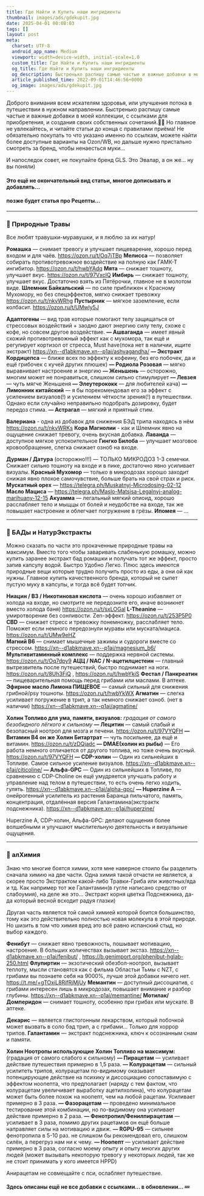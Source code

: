 ```yaml
---
title: Где Найти и Купить наши ингридиенты
thumbnail: images/ads/gdekupit.jpg
date: 2025-04-01 00:08:03
tags: []
layout: post
meta:
  charset: UTF-8
  android_app_name: Medium
  viewport: width=device-width, initial-scale=1.0
  custom_title: Где Найти и Купить наши ингридиенты
  og_title: Где Найти и Купить наши ингридиенты
  og_description: Быстренько распишу самые частые и важные добавки в моей коллекции, с ссылками для приобретения, и создания своих собственных сочетаний.
  article_published_time: 2022-09-01T14:46:56+0000
  og_image: images/ads/gdekupit.jpg
---
```


Доброго внимания всем искателям здоровья, или улучшения потока в путешествии в нужном направлении.
Быстренько распишу самые частые и важные добавки в моей коллекции, с ссылками для приобретения, и создания своих собственных сочетаний.🧙‍♂️
Но главное не увлекайтесь, и читайте статьи до конца с правилами приёма!
Не обязательно покупать то что указано именно по ссылкам, можете найти более доступные варианты на Ozon/WB, но дальше нужно пристально смотреть за бренд, чтобы ненаесться муки...

И напоследок совет, не покупайте бренд GLS. Это Эвалар, а он же... ну вы поняли)


#### Это ещё не окончательный вид статьи, многое дописывать и добавлять...

#### позже будет статья про Рецепты...

---

### 🌿 Природные Травы
Все любят травушки-муравушки, и я люблю за их натур!

**Ромашка** — снимает тревогу и улучшает пищеварение, хорошо перед входом и для чаёв. https://ozon.ru/t/Oq7jTBp
**Мелисса** — позволяет собирать противотревожное воздействие на полную как ГАМК-Т ингибитор. https://ozon.ru/t/hwbYAdq
**Мята** — снижает тошноту, улучшает вкус. https://ozon.ru/t/97VxclQ 
**Имбирь** — снижает тошноту, улучшает вкус. Достаточно взять из Пятёрочки, главное не в молотом виде.
**Шлемник Байкальский** — по силе приближен к Красному Мухомору, но без спецэффектов, мягко снижает тревожку https://ozon.ru/t/nkvWRhg
**Пустырник** — мягкое заземление, если колбасит. https://ozon.ru/t/UMwly5J

**Адаптогены** — вид трав которые помогают телу защищаться от стрессовых воздействий + заодно дают энергию силу телу, схоже с кофе, но совсем другое воздействие.
 **— Ашваганда** — имеет явный схожий противотревожный эффект как с мухомора, так ещё и регулирует кортизол от стресса, Must have(пока нет в наличии, ищите экстракт) https://xn--d1abkmave.xn--p1ai/ashvagandha/
 **— Экстракт Кордицепса** — ближе всех по эффекту к кофеину, без его побочек, да и ещё грибочек с кучей других плюшек)
 **— Родиола Розовая** — мягко выравнивает настроение и энергию
 **— Женьшень** — осторожно, многим может не понравиться, слишком сильно стимулирует
 **— Левзея** — чуть мягче Женьшеня
 **— Элеутерококк** — для любителей кача)
 **— Лимонник китайский** — я бы порекомендовал его за эффект с усилением визуалов(!) и усилением чёткости зрения(!) в путешествии. Однако если случайно неправильно подобрать дозировку, будет передоз стима.
 **— Астрагал** — мягкий и приятный стим.

**Валериана** - одна из добавок для снижения БЭД трипа находясь в нём https://ozon.ru/t/nkvWRKs
**Кора Магнолии** - как и Шлемник явно на ощущение снижает тревогу, очень вкусная добавка.
**Лаванда** — доступное мягкое успокоительное
**Гингко Билоба** — улучшает мозговое кровообращение, слегка снижает озноб на входе.

**Дурман / Датура** (осторожно!!!) — ТОЛЬКО МИКРОДОЗ 1-3 семечки. Снижает сильно тошноту на входе и в пике, достаточно явно усиливает визуалы.
**Красный Мухомор** — только в микродозах хорошо заходит снижая явно плохое самочувствие, больше брать на свой страх и риск. 
**Мускатный орех** — https://telegra.ph/Muskatnyj-Microdosing-02-12
**Масло Мациса** — https://telegra.ph/Maslo-Matsisa-Legalnyj-analog-marihuany-12-15
**Акуамма** — легальный мягкий опиоид, хорошо расслабляет тело и мыщцы от болей и неудобстве на входе, так же повышает настроение и облегчает погружение в грёзы.
**Ипомея** — ...

---

### 🧪 БАДы и НатурЭкстракты
Можно сказать по части это прокаченные природные травы на максимум. Вместо того чтобы заваривать слабенькую ромашку, можно купить заранее экстракт бад ромашки и получать тот же эффект, просто запив капсулу водой. Быстро Удобно Легко.
Плюс здесь имеются природные вещи которые трудно получить просто из еды, а они ой как нужны.
Главное купить качественного бренда, который не сыпет пустую муку в капсулы, и тогда всё будет топчик.

**Ниацин / B3 / Никотиновая кислота** — очень хорошо избавляет от холода на входе, но смотрите не передозните его, иначе возникнет вместо холода баня) https://ozon.ru/t/sxLOGal
**L-Theanine** — умиротворение без сонливости. Zen-эффект. https://ozon.ru/t/253P5P0
**CBD** — снижает стресс и тревожку понемножку, расслабляет тело. Поможет если немного передознули муравы или муската/мациса. https://ozon.ru/t/UMw9eHZ  
**Магний B6** — снимает мышечные зажимы и судороги вместе со стрессом. https://xn--d1abkmave.xn--p1ai/magnesium_b6/
**Мультивитаминный комплекс** — поддержка нервной системы. https://ozon.ru/t/Oq7dpy9
**АЦЦ / NAC / N-ацетилцистеин** — главный вытрезвитель после путешествий, быстро поднимает на ноги. https://ozon.ru/t/8Uh3FiQ , https://ozon.ru/t/hwbYkiS
**Фестал / Панкреатин** — пищеварительная помощь перед грибами или маслами. В аптеке.
**Эфирное масло Лимона ПИЩЕВОЕ** — самый сильный для снижения грибной/psy тошноты. https://ozon.ru/t/hwbYkWX
**Агматин** — слегка усиливает погружение в трип, а так немного снижает озноб. (нет в наличии) https://xn--d1abkmave.xn--p1ai/agmatine/ 

**Холин Топливо для ума, памяти, визуалов:** _градация от самого безобидного лёгкого к сильному_
 **— Лецитин** — самый слабый и безопасный ноотроп для мозга и печени. https://ozon.ru/t/97VYQFH
 **— Витамин B4 он же Холин Битартрат** — чуть посильнее, да ещё и витамин. https://ozon.ru/t/zDQjadc
 **— DMAE(холин из рыбы)** — Его работа немного отличается от другого топлива, но тоже очень вкусный. https://ozon.ru/t/97VYQFH
 **— CDP-холин** — Один из сильнейших в Топливе. Самое сильное усиление визуалов.          https://xn--d1abkmave.xn--p1ai/citicoline/
 **— Альфа-GPC** — Один из сильнейших в Топливе, по сравнению с CDP-Choline он ещё умудряется улучшать работу и управление над телом в путешествии, то есть очень легко ходить, гулять.  https://xn--d1abkmave.xn--p1ai/alpha-gpc/
 **— Huperzine A** — онейрогенный усилитель из растения Баранца пильчатого, память, концентрация, отдалённая версия Галантамина(экстрактк подснежника). https://xn--d1abkmave.xn--p1ai/huperzine/
 
Huperzine A, CDP-холин, Альфа-GPC: делают ощущения более волшебными и улучшают мыслительную деятельность и визуальные ощущения.

---
 
### 🧬 алХимия

Знаю что многие боятся химии, хотя мне наверное стоило бы разделить сначала химию на две части.
Одна химия такой отчасти не является, а скорее просто Экстрактом какой-либо Травки-Гриба или животных/яда и тд.
Как например тот же Галантамин(в гугле написано средство от слабоумия), на деле же это... Экстракт корня цветка Подснежника, да-да который весной всходит радуя глазки)

Другая часть является той самой химией которой боится большинство, тому как это действительно полностью новая молекула в этой природе.
Но шизить в том что химия вред это всё равно испанский стыд, но выбор каждого.

**Фенибут** — снижает явно тревожность, пошывает мотивацию, настроение. В больших количествах вызывает экстаз. https://xn--d1abkmave.xn--p1ai/fenibut/ , https://b.genimport.org/phenibut-hglab-250.html
**Флупиртин** — экзотический обезбол-ноотроп, вызывает теплоту, мысли становятся как с фильма Областьи Тьмы с NZT, с грибами вы познаете себя на 9000%, лучше этой добавки ничего нет. https://t.me/+gTOxiL8RifRjMjUy
**Мемантин** — доступный диссоциатив, с грибами интересен лишь в микродозах, повышает внимание и разбор глубины. https://xn--d1abkmave.xn--p1ai/memantine/
**Мотилак/Домперидон** — снимает тошноту, особенно при грибах или мускате. В аптеке.
  

**Декарис** — является глистогонным лекарством, который побочкой может вызвать в соло бэд трип, а с грибами... Только для хоррор трипов.
**Галантамин** — экстракт подснежника, ключ к осознанным снам и памяти. 

**Холин Ноотропы использующие Холин Топливо на максимум:** (градация от самого слабого к сильному)
 **— Пирацетам** — усиливает действие путешествия примерно в 1,5 раза.
 **— Колурацетам** — сильный усилитеть трипов, колурацетам по-видимому оказывает потенцирующее действие на психику и диссоциацию сопоставимую с эффектом ноопепта, что предполагает (наряду с тем фактом, что колурацетам увеличивает выработку ацетилхолина), что колурацетам может быть более похож на ноопепт, чем на любой рацетам. Усиливает примерно в 3 раза. 
 **— Фазорацетам** — проведено минимальное тестирование этой комбинации, но по-видимому она усиливает действие примерно в 2 раза. 
 **— Фенотропил/Фенилпирацетам** — усиливает в 3 раза, помимо других рацетамов он ещё больше направляет силы на мотивацию и движ.
 **— RGPU-95** — сильнее фенотропила в 5-10 раз. не слишком бы рекомендовал его, слишком силён, а перегруз нам ни к чему.
 **— Ноопепт** — усиливает действие примерно в 3 раза, согласно моему опыту и опыту многих других людей (может вызывать некоторую тревогу у некоторых людей, так же не стоит принимать у кого имеется HPPD)
 
Анирацетам не совмещайте с пси, ослабляет путешествие. 


#### Здесь описаны ещё не все добавки с ссылками... в обновлении... 💤